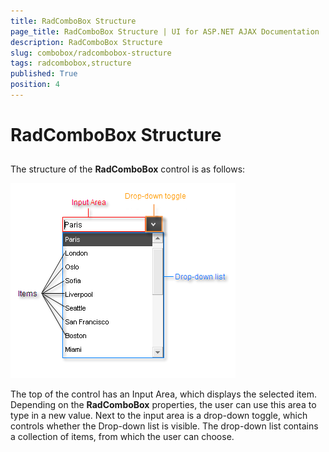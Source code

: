 ```yaml
---
title: RadComboBox Structure
page_title: RadComboBox Structure | UI for ASP.NET AJAX Documentation
description: RadComboBox Structure
slug: combobox/radcombobox-structure
tags: radcombobox,structure
published: True
position: 4
---
```


# RadComboBox Structure



## 

The structure of the __RadComboBox__ control is as follows:

![ComboBox Structure](images/combobox_structure.png)

The top of the control has an Input Area, which displays the selected item. Depending on the __RadComboBox__ properties, the user can use this area to type in a new value. Next to the input area is a drop-down toggle, which controls whether the Drop-down list is visible. The drop-down list contains a collection of items, from which the user can choose.
